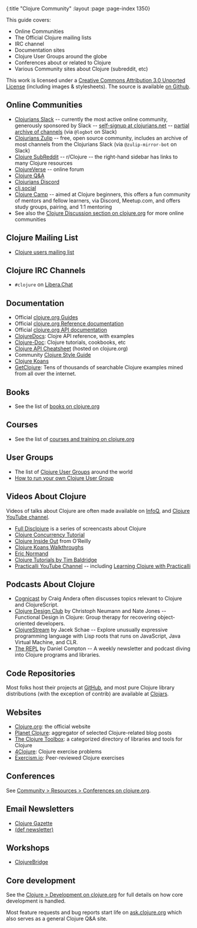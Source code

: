 {:title "Clojure Community"
 :layout :page :page-index 1350}

This guide covers:

 * Online Communities
 * The Official Clojure mailing lists
 * IRC channel
 * Documentation sites
 * Clojure User Groups around the globe
 * Conferences about or related to Clojure
 * Various Community sites about Clojure (subreddit, etc)

This work is licensed under a <a rel="license" href="https://creativecommons.org/licenses/by/3.0/">Creative Commons Attribution 3.0 Unported License</a>
(including images & stylesheets). The source is available [on Github](https://github.com/clojure-doc/clojure-doc.github.io).

## Online Communities

  * [Clojurians Slack](https://clojurians.slack.com) -- currently the most active online community, generously sponsored by Slack -- [self-signup at clojurians.net](http://clojurians.net) -- [partial archive of channels](https://clojurians-log.clojureverse.org/) (via `@logbot` on Slack)
  * [Clojurians Zulip](https://clojurians.zulipchat.com/) -- free, open source community, includes an archive of most channels from the Clojurians Slack (via `@zulip-mirror-bot` on Slack)
  * [Clojure SubReddit](https://www.reddit.com/r/Clojure/) -- r/Clojure -- the right-hand sidebar has links to many Clojure resources
  * [ClojureVerse](https://clojureverse.org) -- online forum
  * [Clojure Q&A](https://ask.clojure.org/)
  * [Clojurians Discord](https://discord.gg/discljord)
  * [clj.social](https://clj.social/)
  * [Clojure Camp](https://clojure.camp/) -- aimed at Clojure beginners, this offers a fun community of mentors and fellow learners, via Discord, Meetup.com, and offers study groups, pairing, and 1:1 mentoring
  * See also the [Clojure Discussion section on clojure.org](https://clojure.org/community/resources) for more online communities

## Clojure Mailing List

  * [Clojure users mailing list](https://groups.google.com/g/clojure)


## Clojure IRC Channels

* `#clojure` on [Libera.Chat](https://libera.chat)

## Documentation

  * Official [clojure.org Guides](https://clojure.org/guides/guides)
  * Official [clojure.org Reference documentation](https://clojure.org/reference/documentation)
  * Official [clojure.org API documentation](https://clojure.org/api/api)
  * [ClojureDocs](https://clojuredocs.org/): Clojre API reference, with examples
  * [Clojure-Doc](https://clojure-doc.org/): Clojure tutorials, cookbooks, etc
  * [Clojure API Cheatsheet](https://clojure.org/api/cheatsheet) (hosted on clojure.org)
  * Community [Clojure Style Guide](https://guide.clojure.style/)
  * [Clojure Koans](http://clojurekoans.com/)
  * [GetClojure](http://www.getclojure.org): Tens of thousands of searchable Clojure examples mined from all over the internet.

## Books

  * See the list of [books on clojure.org](https://clojure.org/community/books)

## Courses

  * See the list of [courses and training on clojure.org](https://www.clojure.org/community/training)

## User Groups

 * The list of [Clojure User Groups](https://clojure.org/community/user_groups) around the world
 * [How to run your own Clojure User Group](https://clojure.org/community/start_group)


## Videos About Clojure

Videos of talks about Clojure are often made available on [InfoQ](https://www.infoq.com/clojure), and [Clojure YouTube channel](https://www.youtube.com/user/ClojureTV).

 * [Full Disclojure](https://vimeo.com/channels/fulldisclojure/videos) is a series of screencasts about Clojure
 * [Clojure Concurrency Tutorial](https://pluralsight.com/training/Courses/TableOfContents/clojure-concurrency-tutorial)
 * [Clojure Inside Out](https://www.oreilly.com/library/view/clojure-inside-out/9781449368647/) from O'Reilly
 * [Clojure Koans Walkthroughs](https://www.youtube.com/playlist?list=PL1p6TgkbKXqyOwq6iSkce_EY5YWFHciHt)
 * [Eric Normand](https://ericnormand.me/)
 * [Clojure Tutorials by Tim Baldridge](https://tbaldridge.pivotshare.com/)
 * [Practicalli YouTube Channel](https://www.youtube.com/practicalli) -- including [Learning Clojure with Practicalli](https://www.youtube.com/playlist?list=PLpr9V-R8ZxiDjyU7cQYWOEFBDR1t7t0wv)

## Podcasts About Clojure

 * [Cognicast](https://cognitect.com/cognicast/) by Craig Andera often discusses topics relevant to Clojure and ClojureScript.
 * [Clojure Design Club](https://clojuredesign.club/) by Christoph Neumann and Nate Jones -- Functional Design in Clojure: Group therapy for recovering object-oriented developers.
 * [ClojureStream](https://clojure.stream/podcast) by Jacek Schae -- Explore unusually expressive programming language with Lisp roots that runs on JavaScript, Java Virtual Machine, and CLR.
* [The REPL](https://www.therepl.net/episodes/) by Daniel Compton -- A weekly newsletter and podcast diving into Clojure programs and libraries.

## Code Repositories

Most folks host their projects at
[GitHub](https://github.com/search?l=Clojure&q=clojure&type=Repositories), and most pure Clojure
library distributions (with the exception of contrib) are available at
[Clojars](https://clojars.org/).


## Websites

  * [Clojure.org](https://clojure.org/): the official website
  * [Planet Clojure](https://planet.clojure.in/): aggregator of selected Clojure-related blog posts
  * [The Clojure Toolbox](https://www.clojure-toolbox.com/): a categorized directory of libraries and tools for Clojure
  * [4Clojure](https://4clojure.oxal.org/): Clojure exercise problems
  * [Exercism.io](https://exercism.io/): Peer-reviewed Clojure exercises


## Conferences

See [Community > Resources > Conferences on clojure.org](https://clojure.org/community/resources#_conferences).


## Email Newsletters

  * [Clojure Gazette](http://www.clojuregazette.com/)
  * [(def newsletter)](http://defnewsletter.com/)


## Workshops

  * [ClojureBridge](http://www.clojurebridge.org/)


## Core development

See the [Clojure > Development on clojure.org](https://clojure.org/dev/dev) for full details on
how core development is handled.

Most feature requests and bug reports start life on
[ask.clojure.org](https://ask.clojure.org/) which also serves
as a general Clojure Q&A site.
